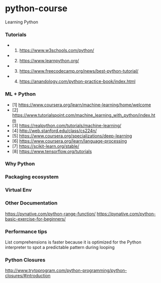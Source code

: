 # python-course
Learning Python

### Tutorials ###

* 1. https://www.w3schools.com/python/
* 2. https://www.learnpython.org/
* 3. https://www.freecodecamp.org/news/best-python-tutorial/
* 4. https://anandology.com/python-practice-book/index.html

### ML + Python ###
* [1] https://www.coursera.org/learn/machine-learning/home/welcome
* [2] https://www.tutorialspoint.com/machine_learning_with_python/index.htm
* [3] https://realpython.com/tutorials/machine-learning/
* [4] http://web.stanford.edu/class/cs224n/
* [5] https://www.coursera.org/specializations/deep-learning
* [6] https://www.coursera.org/learn/language-processing
* [7] https://scikit-learn.org/stable/
* [8] https://www.tensorflow.org/tutorials

### Why Python ###

### Packaging ecosystem ###

### Virtual Env ###

### Other Documentation ###
https://pynative.com/python-range-function/
https://pynative.com/python-basic-exercise-for-beginners/


### Performance tips ###
List comprehensions is faster because it is optimized for the Python interpreter to spot a predictable
pattern during looping

### Python Closures ###
http://www.trytoprogram.com/python-programming/python-closures/#introduction
